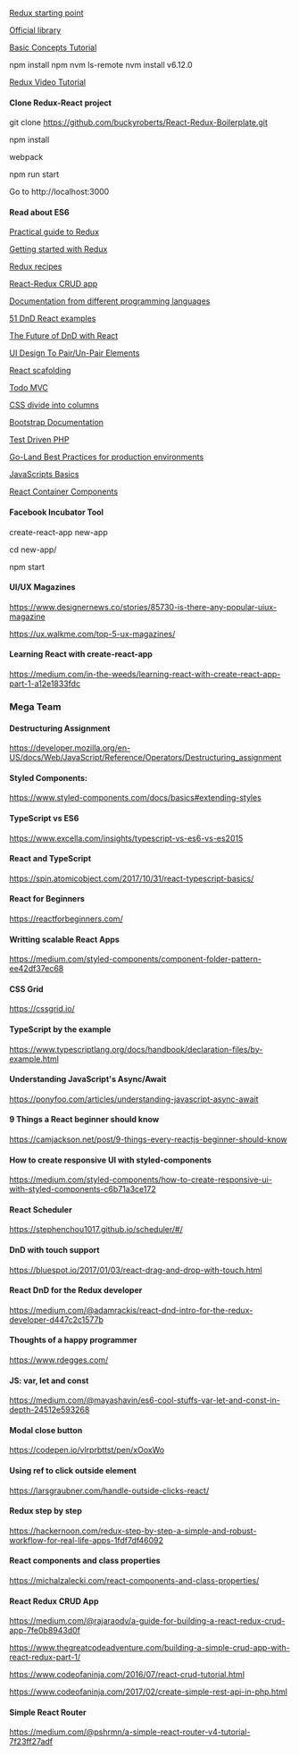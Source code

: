 [Redux starting point](http://www.youhavetolearncomputers.com/blog/2015/9/15/a-conceptual-overview-of-redux-or-how-i-fell-in-love-with-a-javascript-state-container)

[Official library](https://github.com/reactjs/redux)

[Basic Concepts Tutorial](https://github.com/happypoulp/redux-tutorial)

npm install npm
nvm ls-remote
nvm install v6.12.0

[Redux Video Tutorial](https://youtu.be/DiLVAXlVYR0)

#### Clone Redux-React project
git clone https://github.com/buckyroberts/React-Redux-Boilerplate.git

npm install

webpack

npm run start

Go to http://localhost:3000

#### Read about ES6


[Practical guide to Redux](https://lorenstewart.me/2016/11/27/a-practical-guide-to-redux)

[Getting started with Redux](http://www.jchapron.com/2015/08/14/getting-started-with-redux)

[Redux recipes](https://redux.js.org/docs/recipes)

[React-Redux CRUD app](https://medium.com/@rajaraodv/a-guide-for-building-a-react-redux-crud-app-7fe0b8943d0f)

[Documentation from different programming languages](https://devdocs.io)

[51 DnD React examples](https://react.rocks/tag/Drag_Drop)

[The Future of DnD with React](https://medium.com/@dan_abramov/the-future-of-drag-and-drop-apis-249dfea7a15f)

[UI Design To Pair/Un-Pair Elements](https://ux.stackexchange.com/questions/25715/how-can-i-allow-users-to-easily-pair-items-from-long-lists)

[React scafolding](http://fountainjs.io/)

[Todo MVC](https://codesandbox.io/s/github/reactjs/redux/tree/master/examples/todomvc)

[CSS divide into columns](https://stackoverflow.com/questions/10594197/divide-content-area-into-two-columns)

[Bootstrap Documentation](https://getbootstrap.com/docs/4.0/getting-started/introduction/)

[Test Driven PHP](https://code.tutsplus.com/series/test-driven-php--net-27482)

[Go-Land Best Practices for production environments](https://peter.bourgon.org/go-in-production/)

[JavaScripts Basics](https://developer.mozilla.org/en-US/docs/Learn/Getting_started_with_the_web/JavaScript_basics)

[React Container Components](https://medium.com/@learnreact/container-components-c0e67432e005)

#### Facebook Incubator Tool

create-react-app new-app

cd new-app/

npm start

#### UI/UX Magazines

https://www.designernews.co/stories/85730-is-there-any-popular-uiux-magazine

https://ux.walkme.com/top-5-ux-magazines/

#### Learning React with create-react-app

https://medium.com/in-the-weeds/learning-react-with-create-react-app-part-1-a12e1833fdc

### Mega Team

#### Destructuring Assignment
https://developer.mozilla.org/en-US/docs/Web/JavaScript/Reference/Operators/Destructuring_assignment

#### Styled Components: 
https://www.styled-components.com/docs/basics#extending-styles

#### TypeScript vs ES6
https://www.excella.com/insights/typescript-vs-es6-vs-es2015

#### React and TypeScript
https://spin.atomicobject.com/2017/10/31/react-typescript-basics/

#### React for Beginners
https://reactforbeginners.com/

#### Writting scalable React Apps
https://medium.com/styled-components/component-folder-pattern-ee42df37ec68

#### CSS Grid
https://cssgrid.io/

#### TypeScript by the example
https://www.typescriptlang.org/docs/handbook/declaration-files/by-example.html

#### Understanding JavaScript's Async/Await
https://ponyfoo.com/articles/understanding-javascript-async-await

#### 9 Things a React beginner should know
https://camjackson.net/post/9-things-every-reactjs-beginner-should-know

#### How to create responsive UI with styled-components
https://medium.com/styled-components/how-to-create-responsive-ui-with-styled-components-c6b71a3ce172

#### React Scheduler
https://stephenchou1017.github.io/scheduler/#/

#### DnD with touch support
https://bluespot.io/2017/01/03/react-drag-and-drop-with-touch.html

#### React DnD for the Redux developer
https://medium.com/@adamrackis/react-dnd-intro-for-the-redux-developer-d447c2c1577b

#### Thoughts of a happy programmer
https://www.rdegges.com/

#### JS: var, let and const
https://medium.com/@mayashavin/es6-cool-stuffs-var-let-and-const-in-depth-24512e593268

#### Modal close button
https://codepen.io/vlrprbttst/pen/xOoxWo

#### Using ref to click outside element
https://larsgraubner.com/handle-outside-clicks-react/

#### Redux step by step
https://hackernoon.com/redux-step-by-step-a-simple-and-robust-workflow-for-real-life-apps-1fdf7df46092

#### React components and class properties
https://michalzalecki.com/react-components-and-class-properties/

#### React Redux CRUD App
https://medium.com/@rajaraodv/a-guide-for-building-a-react-redux-crud-app-7fe0b8943d0f

https://www.thegreatcodeadventure.com/building-a-simple-crud-app-with-react-redux-part-1/

https://www.codeofaninja.com/2016/07/react-crud-tutorial.html

https://www.codeofaninja.com/2017/02/create-simple-rest-api-in-php.html

#### Simple React Router
https://medium.com/@pshrmn/a-simple-react-router-v4-tutorial-7f23ff27adf

